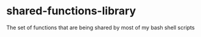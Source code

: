 # shared-functions-library
The set of functions that are being shared by most of my bash shell scripts

